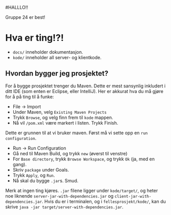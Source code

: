 #HALLLO!!

Gruppe 24 er best! 


# Hva er ting!?!

 - `docs/` inneholder dokumentasjon.
 - `kode/` inneholder all server- og klientkode.


## Hvordan bygger jeg prosjektet? 

For å bygge prosjektet trenger du Maven. Dette er mest sansynlig inkludert i ditt IDE (som enten er Eclipse, eller IntelliJ).
Her er akkurat hva du må gjøre for å på ting til å funke:

 - File -> Import
 - Under Maven, velg `Existing Maven Projects`
 - Trykk `Browse`, og velg finn frem til `kode` mappen.
 - Nå vil `/pom.xml` være markert i listen. Trykk Finish.

Dette er grunnen til at vi bruker maven. Først må vi sette opp en `run configuration`.

 - Run -> Run Configuration
 - Gå ned til Maven Build, og trykk `new` (øverst til venstre)
 - For `Base directory`, trykk `Browse Workspace`, og trykk `Ok` (ja, med en gang). 
 - Skriv `package` under Goals.
 - Trykk `Apply`, og `Run`. 
 - Nå skal du bygge `.jar`s. Smud.

Merk at ingen ting kjøres. `.jar` filene ligger under `kode/target/`, og heter noe liknende `server-jar-with-dependencies.jar` og `client-jar-with-dependencies.jar`.
Hvis du er i terminalen, og i `fellesprosjekt/kode/`, kan du skrive `java -jar target/server-with-dependencies.jar`.

